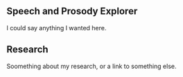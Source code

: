 ## Speech and Prosody Explorer
I could say anything I wanted here.
## Research
Soomething about my research, or a link to something else.

